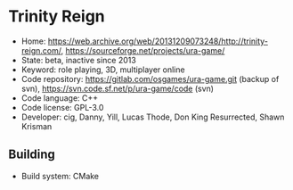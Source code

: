 # Trinity Reign

- Home: https://web.archive.org/web/20131209073248/http://trinity-reign.com/, https://sourceforge.net/projects/ura-game/
- State: beta, inactive since 2013
- Keyword: role playing, 3D, multiplayer online
- Code repository: https://gitlab.com/osgames/ura-game.git (backup of svn), https://svn.code.sf.net/p/ura-game/code (svn)
- Code language: C++
- Code license: GPL-3.0
- Developer: cig, Danny, Yill, Lucas Thode, Don King Resurrected, Shawn Krisman

## Building

- Build system: CMake
